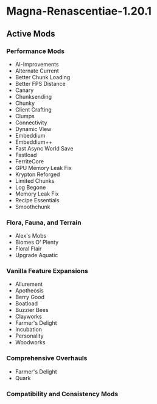 # Magna-Renascentiae-1.20.1
 
## Active Mods

### Performance Mods
- AI-Improvements
- Alternate Current
- Better Chunk Loading
- Better FPS Distance 
- Canary
- Chunksending
- Chunky
- Client Crafting
- Clumps
- Connectivity
- Dynamic View
- Embeddium
- Embeddium++
- Fast Async World Save
- Fastload
- FerriteCore
- GPU Memory Leak Fix
- Krypton Reforged
- Limited Chunks
- Log Begone
- Memory Leak Fix
- Recipe Essentials
- Smoothchunk

### Flora, Fauna, and Terrain
- Alex's Mobs
- Biomes O' Plenty
- Floral Flair
- Upgrade Aquatic

### Vanilla Feature Expansions
- Allurement
- Apotheosis
- Berry Good
- Boatload
- Buzzier Bees
- Clayworks
- Farmer's Delight
- Incubation
- Personality
- Woodworks

### Comprehensive Overhauls
- Farmer's Delight
- Quark

### Compatibility and Consistency Mods